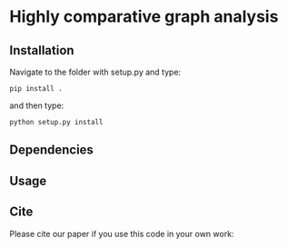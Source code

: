 # Highly comparative graph analysis


## Installation

Navigate to the folder with setup.py and type:

```pip install .```

and then type:

```python setup.py install```

## Dependencies


## Usage


## Cite

Please cite our paper if you use this code in your own work:

```

```
